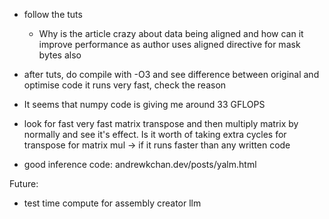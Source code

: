 - follow the tuts
  - Why is the article crazy about data being aligned and how can it improve performance
    as author uses aligned directive for mask bytes also

- after tuts, do compile with -O3 and see difference between original and optimise code
  it runs very fast, check the reason

- It seems that numpy code is giving me around 33 GFLOPS

- look for fast very fast matrix transpose and then multiply matrix by normally and see it's
  effect. Is it worth of taking extra cycles for transpose for matrix mul -> if it runs faster
  than any written code

- good inference code: andrewkchan.dev/posts/yalm.html

Future:
- test time compute for assembly creator llm
